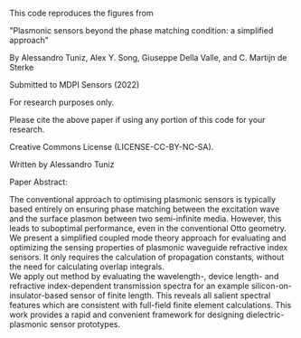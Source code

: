 This code reproduces the figures from

"Plasmonic sensors beyond the phase matching condition: a simplified  approach" 

By Alessandro Tuniz, Alex Y. Song, Giuseppe Della Valle, and C. Martijn de Sterke 

Submitted to MDPI Sensors (2022)

For research purposes only.

Please cite the above paper if using any portion of this code for your research.

Creative Commons License (LICENSE-CC-BY-NC-SA).

Written by Alessandro Tuniz

Paper Abstract: 

The conventional approach to optimising plasmonic sensors is typically based
entirely on ensuring phase matching between the excitation wave and the surface 
plasmon between two semi-infinite media. However, this leads to suboptimal 
performance, even in the conventional Otto geometry. We present a simplified 
coupled mode theory approach for evaluating and optimizing the sensing properties 
of plasmonic waveguide refractive index sensors. It only requires the calculation 
of propagation constants, without the need for calculating overlap integrals.  
We apply out method by evaluating the wavelength-, device length- and 
refractive index-dependent transmission spectra for an example silicon-on-insulator-based 
sensor of finite length. This reveals all salient spectral features which are 
consistent with full-field finite element calculations. This work provides a 
rapid and convenient framework for designing dielectric-plasmonic sensor prototypes.

